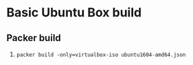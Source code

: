 # Basic Ubuntu Box build

## Packer build
1. `packer build -only=virtualbox-iso ubuntu1604-amd64.json`